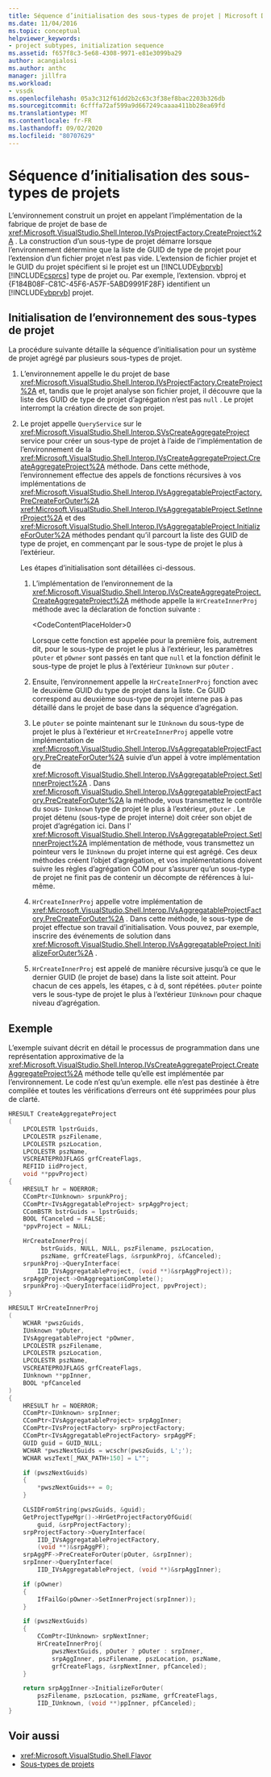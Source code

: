 ```yaml
---
title: Séquence d’initialisation des sous-types de projet | Microsoft Docs
ms.date: 11/04/2016
ms.topic: conceptual
helpviewer_keywords:
- project subtypes, initialization sequence
ms.assetid: f657f8c3-5e68-4308-9971-e81e3099ba29
author: acangialosi
ms.author: anthc
manager: jillfra
ms.workload:
- vssdk
ms.openlocfilehash: 05a3c312f61dd2b2c63c3f38ef8bac2203b326db
ms.sourcegitcommit: 6cfffa72af599a9d667249caaaa411bb28ea69fd
ms.translationtype: MT
ms.contentlocale: fr-FR
ms.lasthandoff: 09/02/2020
ms.locfileid: "80707629"
---
```

# <a name="initialization-sequence-of-project-subtypes"></a>Séquence d’initialisation des sous-types de projets
L’environnement construit un projet en appelant l’implémentation de la fabrique de projet de base de <xref:Microsoft.VisualStudio.Shell.Interop.IVsProjectFactory.CreateProject%2A> . La construction d’un sous-type de projet démarre lorsque l’environnement détermine que la liste de GUID de type de projet pour l’extension d’un fichier projet n’est pas vide. L’extension de fichier projet et le GUID du projet spécifient si le projet est un [!INCLUDE[vbprvb](../../code-quality/includes/vbprvb_md.md)] [!INCLUDE[csprcs](../../data-tools/includes/csprcs_md.md)] type de projet ou. Par exemple, l’extension. vbproj et {F184B08F-C81C-45F6-A57F-5ABD9991F28F} identifient un [!INCLUDE[vbprvb](../../code-quality/includes/vbprvb_md.md)] projet.

## <a name="environments-initialization-of-project-subtypes"></a>Initialisation de l’environnement des sous-types de projet
 La procédure suivante détaille la séquence d’initialisation pour un système de projet agrégé par plusieurs sous-types de projet.

1. L’environnement appelle le du projet de base <xref:Microsoft.VisualStudio.Shell.Interop.IVsProjectFactory.CreateProject%2A> et, tandis que le projet analyse son fichier projet, il découvre que la liste des GUID de type de projet d’agrégation n’est pas `null` . Le projet interrompt la création directe de son projet.

2. Le projet appelle `QueryService` sur le <xref:Microsoft.VisualStudio.Shell.Interop.SVsCreateAggregateProject> service pour créer un sous-type de projet à l’aide de l’implémentation de l’environnement de la <xref:Microsoft.VisualStudio.Shell.Interop.IVsCreateAggregateProject.CreateAggregateProject%2A> méthode. Dans cette méthode, l’environnement effectue des appels de fonctions récursives à vos implémentations de <xref:Microsoft.VisualStudio.Shell.Interop.IVsAggregatableProjectFactory.PreCreateForOuter%2A> <xref:Microsoft.VisualStudio.Shell.Interop.IVsAggregatableProject.SetInnerProject%2A> et des <xref:Microsoft.VisualStudio.Shell.Interop.IVsAggregatableProject.InitializeForOuter%2A> méthodes pendant qu’il parcourt la liste des GUID de type de projet, en commençant par le sous-type de projet le plus à l’extérieur.

     Les étapes d’initialisation sont détaillées ci-dessous.

    1. L’implémentation de l’environnement de la <xref:Microsoft.VisualStudio.Shell.Interop.IVsCreateAggregateProject.CreateAggregateProject%2A> méthode appelle la `HrCreateInnerProj` méthode avec la déclaration de fonction suivante :

         \<CodeContentPlaceHolder>0</CodeContentPlaceHolder>

         Lorsque cette fonction est appelée pour la première fois, autrement dit, pour le sous-type de projet le plus à l’extérieur, les paramètres `pOuter` et `pOwner` sont passés en tant que `null` et la fonction définit le sous-type de projet le plus à l’extérieur `IUnknown` sur `pOuter` .

    2. Ensuite, l’environnement appelle la `HrCreateInnerProj` fonction avec le deuxième GUID du type de projet dans la liste. Ce GUID correspond au deuxième sous-type de projet interne pas à pas détaillé dans le projet de base dans la séquence d’agrégation.

    3. Le `pOuter` se pointe maintenant sur le `IUnknown` du sous-type de projet le plus à l’extérieur et `HrCreateInnerProj` appelle votre implémentation de <xref:Microsoft.VisualStudio.Shell.Interop.IVsAggregatableProjectFactory.PreCreateForOuter%2A> suivie d’un appel à votre implémentation de <xref:Microsoft.VisualStudio.Shell.Interop.IVsAggregatableProject.SetInnerProject%2A> . Dans <xref:Microsoft.VisualStudio.Shell.Interop.IVsAggregatableProjectFactory.PreCreateForOuter%2A> la méthode, vous transmettez le contrôle du sous- `IUnknown` type de projet le plus à l’extérieur, `pOuter` . Le projet détenu (sous-type de projet interne) doit créer son objet de projet d’agrégation ici. Dans l' <xref:Microsoft.VisualStudio.Shell.Interop.IVsAggregatableProject.SetInnerProject%2A> implémentation de méthode, vous transmettez un pointeur vers le `IUnknown` du projet interne qui est agrégé. Ces deux méthodes créent l’objet d’agrégation, et vos implémentations doivent suivre les règles d’agrégation COM pour s’assurer qu’un sous-type de projet ne finit pas de contenir un décompte de références à lui-même.

    4. `HrCreateInnerProj` appelle votre implémentation de <xref:Microsoft.VisualStudio.Shell.Interop.IVsAggregatableProjectFactory.PreCreateForOuter%2A> . Dans cette méthode, le sous-type de projet effectue son travail d’initialisation. Vous pouvez, par exemple, inscrire des événements de solution dans <xref:Microsoft.VisualStudio.Shell.Interop.IVsAggregatableProject.InitializeForOuter%2A> .

    5. `HrCreateInnerProj` est appelé de manière récursive jusqu’à ce que le dernier GUID (le projet de base) dans la liste soit atteint. Pour chacun de ces appels, les étapes, c à d, sont répétées. `pOuter` pointe vers le sous-type de projet le plus à l’extérieur `IUnknown` pour chaque niveau d’agrégation.

## <a name="example"></a>Exemple

L’exemple suivant décrit en détail le processus de programmation dans une représentation approximative de la <xref:Microsoft.VisualStudio.Shell.Interop.IVsCreateAggregateProject.CreateAggregateProject%2A> méthode telle qu’elle est implémentée par l’environnement. Le code n’est qu’un exemple. elle n’est pas destinée à être compilée et toutes les vérifications d’erreurs ont été supprimées pour plus de clarté.

```cpp
HRESULT CreateAggregateProject
(
    LPCOLESTR lpstrGuids,
    LPCOLESTR pszFilename,
    LPCOLESTR pszLocation,
    LPCOLESTR pszName,
    VSCREATEPROJFLAGS grfCreateFlags,
    REFIID iidProject,
    void **ppvProject)
{
    HRESULT hr = NOERROR;
    CComPtr<IUnknown> srpunkProj;
    CComPtr<IVsAggregatableProject> srpAggProject;
    CComBSTR bstrGuids = lpstrGuids;
    BOOL fCanceled = FALSE;
    *ppvProject = NULL;

    HrCreateInnerProj(
         bstrGuids, NULL, NULL, pszFilename, pszLocation,
         pszName, grfCreateFlags, &srpunkProj, &fCanceled);
    srpunkProj->QueryInterface(
        IID_IVsAggregatableProject, (void **)&srpAggProject));
    srpAggProject->OnAggregationComplete();
    srpunkProj->QueryInterface(iidProject, ppvProject);
}

HRESULT HrCreateInnerProj
(
    WCHAR *pwszGuids,
    IUnknown *pOuter,
    IVsAggregatableProject *pOwner,
    LPCOLESTR pszFilename,
    LPCOLESTR pszLocation,
    LPCOLESTR pszName,
    VSCREATEPROJFLAGS grfCreateFlags,
    IUnknown **ppInner,
    BOOL *pfCanceled
)
{
    HRESULT hr = NOERROR;
    CComPtr<IUnknown> srpInner;
    CComPtr<IVsAggregatableProject> srpAggInner;
    CComPtr<IVsProjectFactory> srpProjectFactory;
    CComPtr<IVsAggregatableProjectFactory> srpAggPF;
    GUID guid = GUID_NULL;
    WCHAR *pwszNextGuids = wcschr(pwszGuids, L';');
    WCHAR wszText[_MAX_PATH+150] = L"";

    if (pwszNextGuids)
    {
        *pwszNextGuids++ = 0;
    }

    CLSIDFromString(pwszGuids, &guid);
    GetProjectTypeMgr()->HrGetProjectFactoryOfGuid(
        guid, &srpProjectFactory);
    srpProjectFactory->QueryInterface(
        IID_IVsAggregatableProjectFactory,
        (void **)&srpAggPF);
    srpAggPF->PreCreateForOuter(pOuter, &srpInner);
    srpInner->QueryInterface(
        IID_IVsAggregatableProject, (void **)&srpAggInner);

    if (pOwner)
    {
        IfFailGo(pOwner->SetInnerProject(srpInner));
    }

    if (pwszNextGuids)
    {
        CComPtr<IUnknown> srpNextInner;
        HrCreateInnerProj(
            pwszNextGuids, pOuter ? pOuter : srpInner,
            srpAggInner, pszFilename, pszLocation, pszName,
            grfCreateFlags, &srpNextInner, pfCanceled);
    }

    return srpAggInner->InitializeForOuter(
        pszFilename, pszLocation, pszName, grfCreateFlags,
        IID_IUnknown, (void **)ppInner, pfCanceled);
}
```

## <a name="see-also"></a>Voir aussi

- <xref:Microsoft.VisualStudio.Shell.Flavor>
- [Sous-types de projets](../../extensibility/internals/project-subtypes.md)
